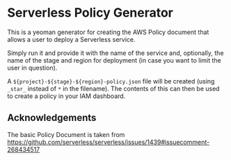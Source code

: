 # Serverless Policy Generator

This is a yeoman generator for creating the AWS Policy document that 
allows a user to deploy a Serverless service.

Simply run it and provide it with the name of the service and, optionally,
the name of the stage and region for deployment (in case you want to limit the user
in question).

A `${project}-${stage}-${region}-policy.json` file will be created (using `_star_` instead of `*`
in the filename). The contents of this can then be used to create a policy in your IAM dashboard.

## Acknowledgements

The basic Policy Document is taken from https://github.com/serverless/serverless/issues/1439#issuecomment-268434517
